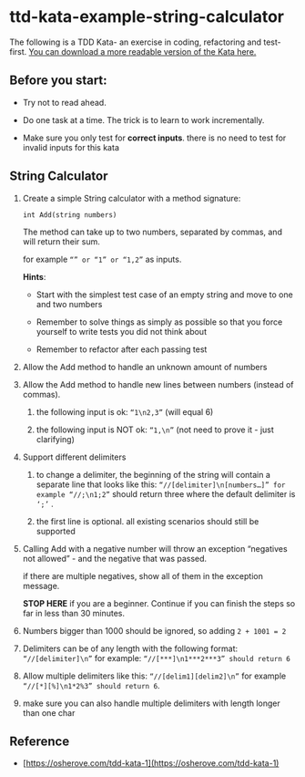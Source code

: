 # ttd-kata-example-string-calculator

The following is a TDD Kata- an exercise in coding, refactoring and test-first.
[You can download a more readable version of the Kata here.](https://osherove.com/s/String-Calculator-Kata-v1.pdf)

## Before you start:

-   Try not to read ahead.
    
-   Do one task at a time. The trick is to learn to work incrementally.
    
-   Make sure you only test for **correct inputs**. there is no need to test for invalid inputs for this kata

## String Calculator

1.  
    Create a simple String calculator with a method signature:

    ```int Add(string numbers)```

    The method can take up to two numbers, separated by commas, and will return their sum. 

    for example ```“” or “1” or “1,2”``` as inputs.
    
    **Hints**:

     - Start with the simplest test case of an empty string and move to one and two numbers
 
     - Remember to solve things as simply as possible so that you force yourself to write tests you did not think about

     - Remember to refactor after each passing test
    
2.  
    Allow the Add method to handle an unknown amount of numbers
    
3. 
    Allow the Add method to handle new lines between numbers (instead of commas).
    
    1. 
        the following input is ok: ```“1\n2,3”``` (will equal 6)
        
    2.  
        the following input is NOT ok: ```“1,\n”``` (not need to prove it - just clarifying)
        
4.  
    Support different delimiters
    
    1. 
        to change a delimiter, the beginning of the string will contain a separate line that looks like this: ```“//[delimiter]\n[numbers…]” for example “//;\n1;2”``` should return three where the default delimiter is ```‘;’``` .
        
    2.  
        the first line is optional. all existing scenarios should still be supported
        
5.  
    Calling Add with a negative number will throw an exception “negatives not allowed” - and the negative that was passed. 

    if there are multiple negatives, show all of them in the exception message.

    **STOP HERE** if you are a beginner. Continue if you can finish the steps so far in less than 30 minutes.
   
6.  
    Numbers bigger than 1000 should be ignored, so adding ```2 + 1001 = 2```


7.  Delimiters can be of any length with the following format: ```“//[delimiter]\n”``` for example: ```“//[***]\n1***2***3” should return 6```
 
8.  
    Allow multiple delimiters like this: ```“//[delim1][delim2]\n”``` for example ```“//[*][%]\n1*2%3” should return 6```.
    
9.  
    make sure you can also handle multiple delimiters with length longer than one char
 
## Reference
- [https://osherove.com/tdd-kata-1](https://osherove.com/tdd-kata-1)
